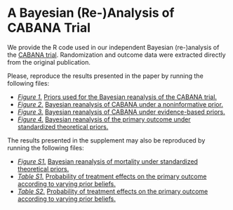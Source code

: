 # A Bayesian (Re-)Analysis of CABANA Trial

We provide the R code used in our independent Bayesian (re-)analysis of the [CABANA trial](10.1001/jama.2019.0693). Randomization and outcome data were extracted directly from the original publication.

Please, reproduce the results presented in the paper by running the following files:
- [*Figure 1.*](figure-01_priors-used.pdf) [Priors used for the Bayesian reanalysis of the CABANA trial.](code-01_formulate-priors.R)
- [*Figure 2.*](figure-02_posteriors-non-informative.pdf) [Bayesian reanalysis of CABANA under a noninformative prior.](code-02_non-informative-analysis.R)
- [*Figure 3.*](figure-03_posteriors-empirical.pdf) [Bayesian reanalysis of CABANA under evidence-based priors.](code-03_empirical-analysis.R)
- [*Figure 4.*](figure-04_posteriors-standard-primary.pdf) [Bayesian reanalysis of the primary outcome under standardized theoretical priors.](code-04_standard-analysis-primary.R)

The results presented in the supplement may also be reproduced by running the following files:
- [*Figure S1.*](figure-05_posteriors-standard-death.pdf) [Bayesian reanalysis of mortality under standardized theoretical priors.](code-05_standard-analysis-death.R)
- [*Table S1.*](table-01_benefit-probabilities-primary.xlsx) [Probability of treatment effects on the primary outcome according to varying prior beliefs.](code-06_benefit-probabilities-primary.R)
- [*Table S2.*](table-02_benefit-probabilities-death.xlsx) [Probability of treatment effects on the primary outcome according to varying prior beliefs.](code-07_benefit-probabilities-death.R)